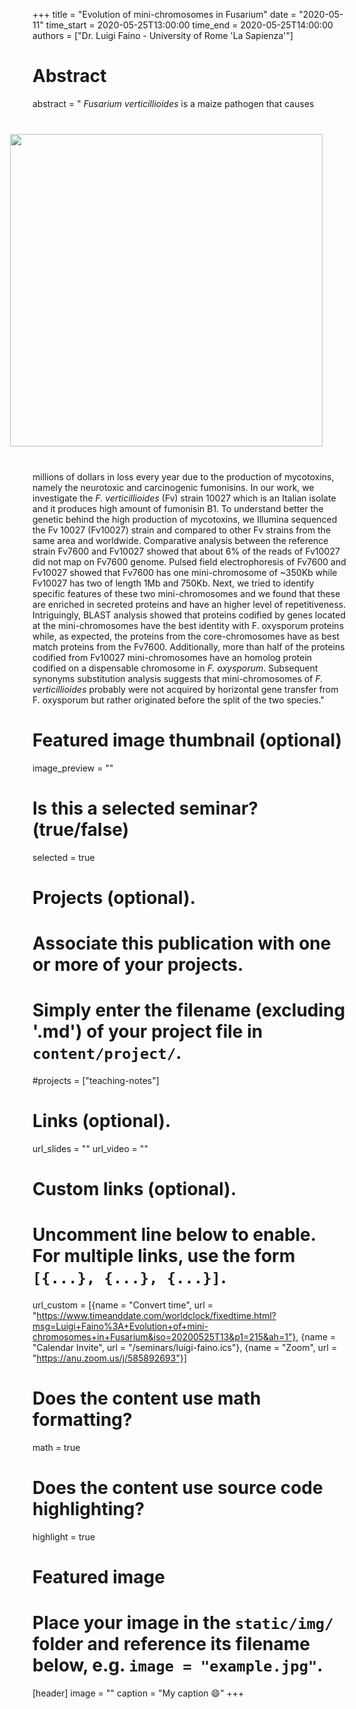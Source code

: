 +++
title = "Evolution of mini-chromosomes in Fusarium"
date = "2020-05-11"
time_start = 2020-05-25T13:00:00
time_end = 2020-05-25T14:00:00
authors = ["Dr. Luigi Faino - University of Rome 'La Sapienza'"]

# Abstract
abstract = "<img src = '/img/seminars/luigi-faino.png' width = 500 align = right style = 'padding:40px'> *Fusarium verticillioides* is a maize pathogen that causes millions of dollars in loss every year due to the production of mycotoxins, namely the neurotoxic and carcinogenic fumonisins. In our work, we investigate the *F. verticillioides* (Fv) strain 10027 which is an Italian isolate and it produces high amount of fumonisin B1. To understand better the genetic behind the high production of mycotoxins, we Illumina sequenced the Fv 10027 (Fv10027) strain and compared to other Fv strains from the same area and worldwide. Comparative analysis between the reference strain Fv7600 and Fv10027 showed that about 6% of the reads of Fv10027 did not map on Fv7600 genome. Pulsed field electrophoresis of Fv7600 and Fv10027 showed that Fv7600 has one mini-chromosome of ~350Kb while Fv10027 has two of length 1Mb and 750Kb. Next, we tried to identify specific features of these two mini-chromosomes and we found that these are enriched in secreted proteins and have an higher level of repetitiveness. Intriguingly, BLAST analysis showed that proteins codified by genes located at the mini-chromosomes have the best identity with F. oxysporum proteins while, as expected, the proteins from the core-chromosomes have as best match proteins from the Fv7600. Additionally, more than half of the proteins codified from Fv10027 mini-chromosomes have an homolog protein codified on a dispensable chromosome in <i>F. oxysporum</i>. Subsequent synonyms substitution analysis suggests that mini-chromosomes of <i>F. verticillioides</i> probably were not acquired by horizontal gene transfer from F. oxysporum but rather originated before the split of the two species."

# Featured image thumbnail (optional)
image_preview = ""

# Is this a selected seminar? (true/false)
selected = true

# Projects (optional).
#   Associate this publication with one or more of your projects.
#   Simply enter the filename (excluding '.md') of your project file in `content/project/`.
#projects = ["teaching-notes"]

# Links (optional).
url_slides = ""
url_video = ""

# Custom links (optional).
#   Uncomment line below to enable. For multiple links, use the form `[{...}, {...}, {...}]`.
url_custom = [{name = "Convert time", url = "https://www.timeanddate.com/worldclock/fixedtime.html?msg=Luigi+Faino%3A+Evolution+of+mini-chromosomes+in+Fusarium&iso=20200525T13&p1=215&ah=1"}, {name = "Calendar Invite", url = "/seminars/luigi-faino.ics"}, {name = "Zoom", url = "https://anu.zoom.us/j/585892693"}]


# Does the content use math formatting?
math = true

# Does the content use source code highlighting?
highlight = true

# Featured image
# Place your image in the `static/img/` folder and reference its filename below, e.g. `image = "example.jpg"`.
[header]
image = ""
caption = "My caption :smile:"
+++
